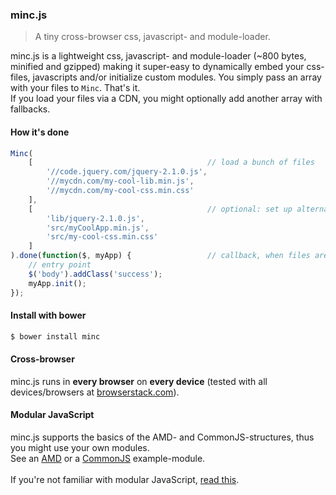 ### minc.js

> A tiny cross-browser css, javascript- and module-loader.

minc.js is a lightweight css, javascript- and module-loader (~800 bytes, minified and gzipped) making it super-easy to dynamically embed your css-files, javascripts and/or initialize custom modules.
You simply pass an array with your files to `Minc`. That's it.<br>
If you load your files via a CDN, you might optionally add another array with fallbacks.<br>
 
#### How it's done
 
```javascript
Minc(
	[										// load a bunch of files
		'//code.jquery.com/jquery-2.1.0.js',
		'//mycdn.com/my-cool-lib.min.js',
		'//mycdn.com/my-cool-css.min.css'
	],
	[										// optional: set up alternatives, if the CDN is down...
		'lib/jquery-2.1.0.js',
		'src/myCoolApp.min.js',
		'src/my-cool-css.min.css'
	]
).done(function($, myApp) {					// callback, when files are loaded
	// entry point
	$('body').addClass('success');
	myApp.init();
});
```

#### Install with bower

```bash
$ bower install minc
```

#### Cross-browser

minc.js runs in **every browser** on **every device** (tested with all devices/browsers at [browserstack.com](http://www.browserstack.com/screenshots)).

#### Modular JavaScript

minc.js supports the basics of the AMD- and CommonJS-structures, thus you might use your own modules.<br>
See an [AMD](https://github.com/misantronic/minc/blob/master/examples/lib/amd-lib.js) or a [CommonJS](https://github.com/misantronic/minc/blob/master/examples/lib/commonjs-lib.js) example-module.<br>  
If you're not familiar with modular JavaScript, [read this](http://addyosmani.com/writing-modular-js/).